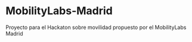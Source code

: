 # MobilityLabs-Madrid
Proyecto para el Hackaton sobre movilidad propuesto por el MobilityLabs Madrid
